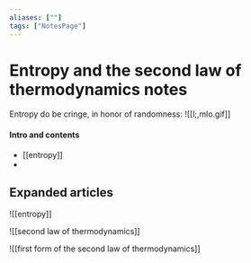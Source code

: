 ```yaml
---
aliases: [""]
tags: ["NotesPage"]
---
```


# Entropy and the second law of thermodynamics notes

Entropy do be cringe, in honor of randomness:
![[l;,mlo.gif]]

#### Intro and contents
- [[entropy]]
- 


## Expanded articles
![[entropy]]

![[second law of thermodynamics]]

![[first form of the second law of thermodynamics]]